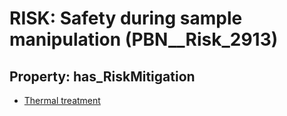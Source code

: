 # RISK: __Safety during sample manipulation__ (PBN__Risk_2913)

## Property: has_RiskMitigation

* [Thermal treatment](PBN__Mitigation_1082)


